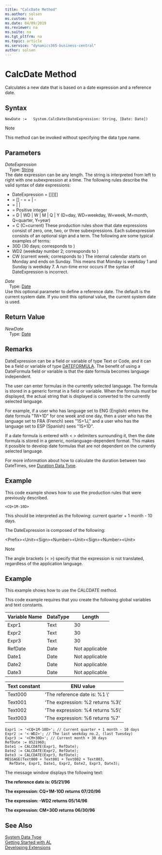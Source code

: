 ```yaml
---
title: "CalcDate Method"
ms.author: solsen
ms.custom: na
ms.date: 04/09/2019
ms.reviewer: na
ms.suite: na
ms.tgt_pltfrm: na
ms.topic: article
ms.service: "dynamics365-business-central"
author: solsen
---
```

[//]: # (START>DO_NOT_EDIT)
[//]: # (IMPORTANT:Do not edit any of the content between here and the END>DO_NOT_EDIT.)
[//]: # (Any modifications should be made in the .xml files in the ModernDev repo.)
# CalcDate Method
Calculates a new date that is based on a date expression and a reference date.


## Syntax
```
NewDate :=   System.CalcDate(DateExpression: String, [Date: Date])
```
> [!NOTE]  
> This method can be invoked without specifying the data type name.  
## Parameters
*DateExpression*  
&emsp;Type: [String](../string/string-data-type.md)  
The date expression can be any length. The string is interpreted from left to right with one subexpression at a time. The following rules describe the valid syntax of date expressions:
-   DateExpression = [<Subexpression>][<Subexpression>][<Subexpression>]
-   <Subexpression> = [<Sign>] <Term>-   <Sign> = + | -
-   <Term> = <Number><Unit> | <Unit><Number> | <Prefix><Unit>
-   <Number> = Positive integer
-   <Unit> = D | WD | W | M | Q | Y (D=day, WD=weekday, W=week, M=month, Q=quarter, Y=year)
-   <Prefix> = C (C=current)
These production rules show that date expressions consist of zero, one, two, or three subexpressions. Each subexpression consists of an optional sign and a term. The following are some typical examples of terms:
-   30D (30 days; corresponds to <Number><Unit>)
-   WD2 (weekday number 2; corresponds to <Unit><Number>)
-   CW (current week; corresponds to <Prefix><Unit>)
The internal calendar starts on Monday and ends on Sunday. This means that Monday is weekday 1 and Sunday is weekday 7. A run-time error occurs if the syntax of DateExpression is incorrect.
          
*Date*  
&emsp;Type: [Date](../date/date-data-type.md)  
Use this optional parameter to define a reference date. The default is the current system date. If you omit this optional value, the current system date is used.  


## Return Value
*NewDate*  
&emsp;Type: [Date](../date/date-data-type.md)  
  


[//]: # (IMPORTANT: END>DO_NOT_EDIT)

## Remarks  
 DateExpression can be a field or variable of type Text or Code, and it can be a field or variable of type [DATEFORMULA](../../methods-auto/dateformula/dateformula-data-type.md). The benefit of using a DateFormula field or variable is that the date formula becomes language independent.  

 The user can enter formulas in the currently selected language. The formula is stored in a generic format in a field or variable. When the formula must be displayed, the actual string that is displayed is converted to the currently selected language.  

 For example, if a user who has language set to ENG \(English\) enters the date formula "1W+1D" for one week and one day, then a user who has the language set to FRA \(French\) sees "1S+1J," and a user who has the language set to ESP \(Spanish\) sees "1S+1D".  

 If a date formula is entered with \< > delimiters surrounding it, then the date formula is stored in a generic, nonlanguage-dependent format. This makes it possible to develop date formulas that are not dependent on the currently selected language.  

 For more information about how to calculate the duration between two DateTimes, see [Duration Data Type](../../datatypes/devenv-duration-data-type.md).  

## Example  
 This code example shows how to use the production rules that were previously described.  

```  
<CQ+1M-10D>  
```  

 This should be interpreted as the following: current quarter + 1 month - 10 days.  

 The DateExpression is composed of the following:  

 \<Prefix>\<Unit>\<Sign>\<Number>\<Unit>\<Sign>\<Number>\<Unit>  

> [!NOTE]  
>  The angle brackets \(\< >\) specify that the expression is not translated, regardless of the application language. <!-- For more information about multilanguage capabilities with date formulas, see [Developing Multilanguage-Enabled Applications](Developing-Multilanguage-Enabled-Applications.md).  -->

## Example  
 This example shows how to use the CALCDATE method.  

 This code example requires that you create the following global variables and text constants.  

|Variable Name|DataType|Length|  
|-------------------|--------------|------------|  
|Expr1|Text|30|  
|Expr2|Text|30|  
|Expr3|Text|30|  
|RefDate|Date|Not applicable|  
|Date1|Date|Not applicable|  
|Date2|Date|Not applicable|  
|Date3|Date|Not applicable|  

|Text constant|ENU value|  
|-------------------|---------------|  
|Text000|'The reference date is: %1 \\'|  
|Text001|'The expression: %2 returns %3\\'|  
|Text002|'The expression: %4 returns %5\\'|  
|Text003|'The expression: %6 returns %7'|  

```  
Expr1 := '<CQ+1M-10D>'; // Current quarter + 1 month - 10 days  
Expr2 := '<-WD2>'; // The last weekday no.2, (last Tuesday)  
Expr3 := '<CM+30D>'; // Current month + 30 days  
RefDate := 052196D;  
Date1 := CALCDATE(Expr1, RefDate);  
Date2 := CALCDATE(Expr2, RefDate);  
Date3 := CALCDATE(Expr3, RefDate);  
MESSAGE(Text000 + Text001 + Text002 + Text003,  
  RefDate, Expr1, Date1, Expr2, Date2, Expr3, Date3);  
```  

 The message window displays the following text:  

 **The reference date is: 05/21/96**  

 **The expression: CQ+1M-10D returns 07/20/96**  

 **The expression: -WD2 returns 05/14/96**  

 **The expression: CM+30D returns 06/30/96**  

 
## See Also
[System Data Type](system-data-type.md)  
[Getting Started with AL](../../devenv-get-started.md)  
[Developing Extensions](../../devenv-dev-overview.md)